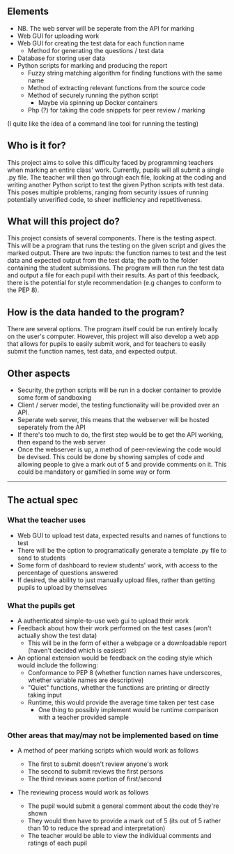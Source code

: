## Elements

- NB. The web server will be seperate from the API for marking
- Web GUI for uploading work
- Web GUI for creating the test data for each function name
	- Method for generating the questions / test data
- Database for storing user data
- Python scripts for marking and producing the report
	- Fuzzy string matching algorithm for finding functions with the same name
	- Method of extracting relevant functions from the source code
	- Method of securely running the python script
		- Maybe via spinning up Docker containers
	- Php (?) for taking the code snippets for peer review / marking

(I quite like the idea of a command line tool for running the testing)


## Who is it for?

This project aims to solve this difficulty faced by programming teachers when marking an entire class' work. Currently, pupils will all submit a single .py file. The teacher will then go through each file, looking at the coding and writing another Python script to test the given Python scripts with test data. This poses multiple problems, ranging from security issues of running potentially unverified code, to sheer inefficiency and repetitiveness.


## What will this project do?

This project consists of several components. There is the testing aspect. This will be a program that runs the testing on the given script and gives the marked output. There are two inputs: the function names to test and the test data and expected output from the test data; the path to the folder containing the student submissions. The program will then run the test data and output a file for each pupil with their results. As part of this feedback, there is the potential for style recommendation (e.g changes to conform to the PEP 8).

## How is the data handed to the program?

There are several options. The program itself could be run entirely locally on the user's computer. However, this project will also develop a web app that allows for pupils to easily submit work, and for teachers to easily submit the function names, test data, and expected output.

## Other aspects

- Security, the python scripts will be run in a docker container to provide some form of sandboxing
- Client / server model, the testing functionality will be provided over an API.
- Seperate web server, this means that the webserver will be hosted seperately from the API
- If there's too much to do, the first step would be to get the API working, then expand to the web server
- Once the webserver is up, a method of peer-reviewing the code would be devised. This could be done by showing samples of code and allowing people to give a mark out of 5 and provide comments on it. This could be mandatory or gamified in some way or form

---
## The actual spec
### What the teacher uses
- Web GUI to upload test data, expected results and names of functions to test
- There will be the option to programatically generate a template .py file to send to students
- Some form of dashboard to review students' work, with access to the percentage of questions answered
- If desired, the ability to just manually upload files, rather than getting pupils to upload by themselves

### What the pupils get
- A authenticated simple-to-use web gui to upload their work
- Feedback about how their work performed on the test cases (won't actually show the test data)
	- This will be in the form of either a webpage or a downloadable report (haven't decided which is easiest)
- An optional extension would be feedback on the coding style which would include the following:
	- Conformance to PEP 8 (whether function names have underscores, whether variable names are descriptive)
	- "Quiet" functions, whether the functions are printing or directly taking input
	- Runtime, this would provide the average time taken per test case
		- One thing to possibly implement would be runtime comparison with a teacher provided sample

### Other areas that may/may not be implemented based on time
- A method of peer marking scripts which would work as follows
	- The first to submit doesn't review anyone's work
	- The second to submit reviews the first persons
	- The third reviews some portion of first/second

- The reviewing process would work as follows
	- The pupil would submit a general comment about the code they're shown
	- They would then have to provide a mark out of 5 (its out of 5 rather than 10 to reduce the spread and interpretation)
	- The teacher would be able to view the individual comments and ratings of each pupil

